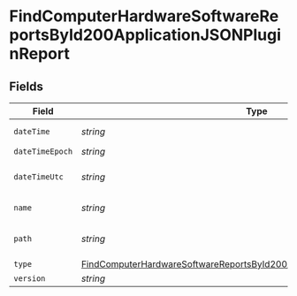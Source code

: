# FindComputerHardwareSoftwareReportsById200ApplicationJSONPluginReport


## Fields

| Field                                                                                                                                                                             | Type                                                                                                                                                                              | Required                                                                                                                                                                          | Description                                                                                                                                                                       | Example                                                                                                                                                                           |
| --------------------------------------------------------------------------------------------------------------------------------------------------------------------------------- | --------------------------------------------------------------------------------------------------------------------------------------------------------------------------------- | --------------------------------------------------------------------------------------------------------------------------------------------------------------------------------- | --------------------------------------------------------------------------------------------------------------------------------------------------------------------------------- | --------------------------------------------------------------------------------------------------------------------------------------------------------------------------------- |
| `dateTime`                                                                                                                                                                        | *string*                                                                                                                                                                          | :heavy_minus_sign:                                                                                                                                                                | N/A                                                                                                                                                                               | 2017-07-07 18:37:04                                                                                                                                                               |
| `dateTimeEpoch`                                                                                                                                                                   | *string*                                                                                                                                                                          | :heavy_minus_sign:                                                                                                                                                                | N/A                                                                                                                                                                               | 1499470624555                                                                                                                                                                     |
| `dateTimeUtc`                                                                                                                                                                     | *string*                                                                                                                                                                          | :heavy_minus_sign:                                                                                                                                                                | N/A                                                                                                                                                                               | 2017-07-07T18:37:04.555-0500                                                                                                                                                      |
| `name`                                                                                                                                                                            | *string*                                                                                                                                                                          | :heavy_minus_sign:                                                                                                                                                                | N/A                                                                                                                                                                               | Quartz Composer.webplugin                                                                                                                                                         |
| `path`                                                                                                                                                                            | *string*                                                                                                                                                                          | :heavy_minus_sign:                                                                                                                                                                | N/A                                                                                                                                                                               | /Library/Internet Plug-Ins/Quartz Composer.webplugin                                                                                                                              |
| `type`                                                                                                                                                                            | [FindComputerHardwareSoftwareReportsById200ApplicationJSONPluginReportType](../../models/operations/findcomputerhardwaresoftwarereportsbyid200applicationjsonpluginreporttype.md) | :heavy_minus_sign:                                                                                                                                                                | N/A                                                                                                                                                                               |                                                                                                                                                                                   |
| `version`                                                                                                                                                                         | *string*                                                                                                                                                                          | :heavy_minus_sign:                                                                                                                                                                | N/A                                                                                                                                                                               | 1.4                                                                                                                                                                               |